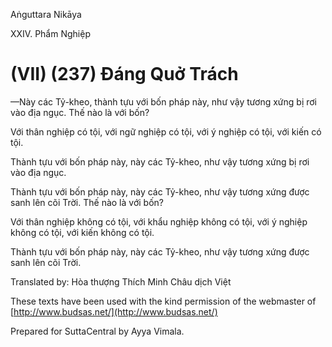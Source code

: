  

Aṅguttara Nikāya

XXIV. Phẩm Nghiệp

# (VII) (237) Ðáng Quở Trách

—Này các Tỷ-kheo, thành tựu với bốn pháp này, như vậy tương xứng bị rơi vào địa ngục. Thế nào là với bốn?

Với thân nghiệp có tội, với ngữ nghiệp có tội, với ý nghiệp có tội, với kiến có tội.

Thành tựu với bốn pháp này, này các Tỷ-kheo, như vậy tương xứng bị rơi vào địa ngục.

Thành tựu với bốn pháp này, này các Tỷ-kheo, như vậy tương xứng được sanh lên cõi Trời. Thế nào là với bốn?

Với thân nghiệp không có tội, với khẩu nghiệp không có tội, với ý nghiệp không có tội, với kiến không có tội.

Thành tựu với bốn pháp này, này các Tỷ-kheo, như vậy tương xứng được sanh lên cõi Trời.

Translated by: Hòa thượng Thích Minh Châu dịch Việt

These texts have been used with the kind permission of the webmaster of [http://www.budsas.net/](http://www.budsas.net/)

Prepared for SuttaCentral by Ayya Vimala.